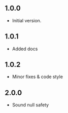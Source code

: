 ## 1.0.0
- Initial version.

## 1.0.1
- Added docs

## 1.0.2
- Minor fixes & code style

## 2.0.0
- Sound null safety
